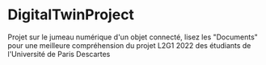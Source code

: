 # DigitalTwinProject
Projet sur le jumeau numérique d'un objet connecté, lisez les "Documents" pour une meilleure compréhension
du projet L2G1 2022 des étudiants de l'Université de Paris Descartes
